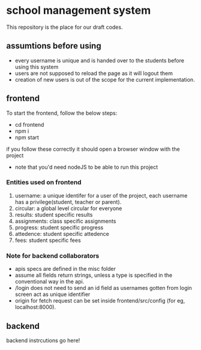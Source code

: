 # school management system
This repository is the place for our draft codes. 

## assumtions before using
+ every username is unique and is handed over to the students before using this system
+ users are not supposed to reload the page as it will logout them
+ creation of new users is out of the scope for the current implementation.

## frontend

To start the frontend, follow the below steps:  
+ cd frontend
+ npm i
+ npm start

if you follow these correctly it should open a browser window with the project

+ note that you'd need nodeJS to be able to run this project


### Entities used on frontend

1. username: a unique identifer for a user of the project, each username has a privilege(student, teacher or parent).
2. circular: a global level circular for everyone
3. results: student specific results
4. assignments: class specific assignments
5. progress: student specific progress
6. attedence: student specific attedence
7. fees: student specific fees

### Note for backend collaborators
+ apis specs are defined in the misc folder
+ assume all fields return strings, unless a type is specified in the conventional way in the api.
+ /login does not need to send an id field as usernames gotten from login screen act as unique identifier
+ origin for fetch request can be set inside frontend/src/config (for eg, localhost:8000).

## backend

backend instrcutions go here!